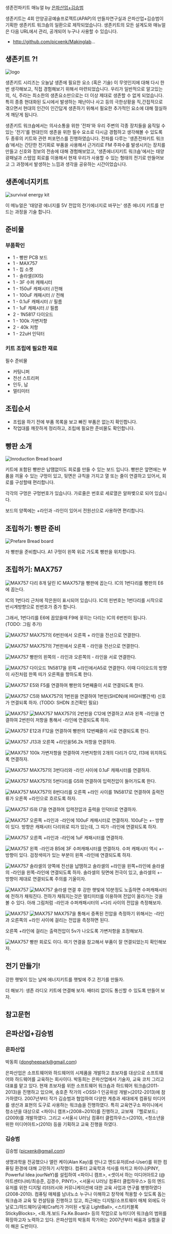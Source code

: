 생존전파키트 매뉴얼 by [은파산업+김승범](#은파산업+김승범)

생존키트는 4회 안양공공예술프로젝트(APAP)의 만들자연구실과 은파산업+김승범이 기획한 생존키트 워크숍의 일환으로 제작되었습니다. 생존키트의 모든 설계도와 매뉴얼은 다음 URL에서 관리, 공개되어 누구나 사용할 수 있습니다.

 - http://github.com/picxenk/Makinglab...

## 생존키트 ?!

![](http://xenbio.net/images/radiokit/skit_logo.jpg 'logo')

생존키트 시리즈는 오늘날 생존에 필요한 요소 (혹은 기술) 이 무엇인지에 대해 다시 한 번 생각해보고, 직접 경험해보기 위해서 마련되었습니다. 우리가 일반적으로 알고있는 의, 식, 주라는 최소한의 생존요소만으로는 더 이상 제대로 생존할 수 없게 되었습니다. 특히 종종 현대화된 도시에서 발생하는 재난이나 사고 등의 극한상황을 직,간접적으로 겪으면서 현대의 인간이 인간답게 생존하기 위해서 필요한 추가적인 요소에 대해 절실하게 깨닫게 됩니다.

생존키트 워크숍에서는 의사소통을 위한 '전파'와 우리 주변의 각종 장치들을 움직일 수 있는 '전기'를 현대인의 생존을 위한 필수 요소로 다시금 경험하고 생각해볼 수 있도록 두 종류의 키트와 관련 퍼포먼스를 진행하였습니다. 전파를 다루는 '생존전파키트 워크숍'에서는 간단한 전기회로 부품을 사용해서 근거리로 FM 주파수를 발생시키는 장치를 만들고 신호와 정보의 전송에 대해 경험해보았고, '생존에너지키트 워크숍'에서는 태양광패널과 스텝업 회로를 이용해서 현재 우리가 사용할 수 있는 형태의 전기로 만들어보고 그 과정에서 발생하는 느낌과 생각을 공유하는 시간이었습니다.

## 생존에너지키트

![](http://dh8.kr/tmp/images/1.jpg 'survival energy kit')

이 메뉴얼은 '태양광 에너지를 5V 전압의 전기에너지로 바꾸는' 생존 에너지 키트를 만드는 과정을 기술 합니다. 


## 준비물

### 부품확인
 - 1 - 빵판 PCB 보드
 - 1 - MAX757
 - 1 - 칩 소켓
 - 1 - 솔라셀(IXIS)
 - 1 - 3F 수퍼 캐패시터
 - 1 - 150uF 캐패시터 //전해
 - 1 - 100uF 캐패시터 // 전해
 - 1 - 0.1uF 캐패시터 // 필름
 - 1 - 1uF 캐패시터 // 필름
 - 2 - 1N5817 다이오드
 - 1 - 100k 가변저항
 - 2 - 40k 저항
 - 1 - 22uH 인덕터

### 키트 조립에 필요한 재료

필수 준비물

 - 커팅니퍼
 - 전선 스트리퍼
 - 인두, 납
 - 멀티미터

## 조립순서 

 - 조립을 하기 전에 부품 목록을 보고 빠진 부품은 없는지 확인합니다.
 - 작업대를 깨끗하게 정리하고, 조립에 필요한 준비물도 확인합니다.

## 빵판 소개 
![](http://dh8.kr/tmp/images/2.jpg 'Inroduction Bread board')

키트에 포함된 빵판은 납땜없이도 회로를 만들 수 있는 보드 입니다. 
빵판은 앞면에는 부품을 끼울 수 있는 구멍이 있고, 뒷면은 규칙을 가지고 열 또는 줄이 연결하고 있어서, 회로를 구성할때 편리합니다.

각각의 구멍은 구멍번호가 있습니다. 가로줄은 번호로 세로열은 알파벷으로 되어 있습니다. 

보드의 양쪽에는 +라인과 -라인이 있어서 전원선으로 사용하면 편리합니다.

## 조립하기: 빵판 준비
![](http://dh8.kr/tmp/images/3.jpg 'Prefare Bread board')

자 빵판을 준비합니다. A1 구멍이 왼쪽 위로 가도록 빵판을 위치합니다. 

## 조립하기: MAX757 

![](http://dh8.kr/tmp/images/4.jpg 'MAX757')
다리 8개 달린 IC MAX757을 빵판에 꼽는다. IC의 1번다리를 빵판의 E6에 꼽는다. 

IC의 1번다리 근처에 작은원이 표시되어 있습니다. 
IC의 핀번호는 1번다리를 시작으로 반시계방향으로 핀번호가 증가 합니다. 

그래서, 1번다리를 E6에 꼽았을때 F9에 꽂히는 다리는 IC의 6번핀이 됩니다.  
(TODO: 그림 추가)

![](http://dh8.kr/tmp/images/5.jpg 'MAX757')
MAX757의 6번핀에서 오른쪽 + 라인을 전선으로 연결한다.

![](http://dh8.kr/tmp/images/6.jpg 'MAX757')
MAX757의 7번핀에서 오른쪽 - 라인을 전선으로 연결한다.

![](http://dh8.kr/tmp/images/7.jpg 'MAX757')
빵판의 왼쪽의 - 라인과 오른쪽의 - 라인을 서로 연결한다.

![](http://dh8.kr/tmp/images/8.jpg 'MAX757')
다이오드 1N5817을 왼쪽 +라인에서A5로 연결한다.
이때 다이오드의 방향이 사진처럼 한쪽 띠가 오른쪽을 향하도록 한다.

![](http://dh8.kr/tmp/images/9.jpg 'MAX757')
E5와 F5를 연결하여 빵판의 5번째줄이 서로 연결되도록 한다. 

![](http://dh8.kr/tmp/images/10.jpg 'MAX757')
C5와 MAX757의 1번핀을 연결하여 1번핀(SHDN)에 HIGH(빨간색) 신호가 연결되록 하자.
(TODO: SHDN 조건확인 필요)

![](http://dh8.kr/tmp/images/11.jpg 'MAX757') ![](http://dh8.kr/tmp/images/12.jpg 'MAX757')
MAX757의 2번핀을 C12에 연결하고 A1과 왼쪽 -라인을 연결하여 2번핀이 저항을 통해서 -라인에 연결되도록 하자.
 
![](http://dh8.kr/tmp/images/13.jpg 'MAX757')
E12과 F12을 연결하여 빵판의 12번째줄이 서로 연결되도록 한다. 

![](http://dh8.kr/tmp/images/14.jpg 'MAX757')
J13과 오른쪽 +라인을56.2k 저항을 연결하자.

![](http://dh8.kr/tmp/images/15.jpg 'MAX757')
100k 가변저항을 연결하여 가변저항의 2개의 다리가 G12, I13에 위치하도록 연결하자.

![](http://dh8.kr/tmp/images/16.jpg 'MAX757')
MAX757의 3번다리와 -라인 사이에 0.1uF 캐패시터를 연결하자.

![](http://dh8.kr/tmp/images/17.jpg 'MAX757')
MAX757의 5번다리를 G5와 연결하여 입력전압이 들어가도록 한다.

![](http://dh8.kr/tmp/images/18.jpg 'MAX757')
MAX757의 8번다리를 오른쪽 +라인 사이를 1N5817로 연결하여 출력전류가 오른쪽 +라인으로 흐르도록 하자.

![](http://dh8.kr/tmp/images/19.jpg 'MAX757')
I5와 I7을 연결하여 입력전압과 출력을 인덕터로 연결하자.

![](http://dh8.kr/tmp/images/20.jpg 'MAX757')
오른쪽 +라인과 -라인에 100uF 캐패시터로 연결하자. 100uF는 +- 방향이 있다.
방향은 캐패시터 다리위로 띠가 있는데, 그 띠가 -라인에 연결되도록 하자.

![](http://dh8.kr/tmp/images/21.jpg 'MAX757')
오른쪽 +라인과 -라인에 1uF 캐패시터를 연결하자.

![](http://dh8.kr/tmp/images/22.jpg 'MAX757')
왼쪽 -라인과 B5에 3F 수퍼캐패시터를 연결하자. 수퍼 캐패시터 역시 +-방향이 있다. 검정색띠가 있는 부분이 왼쪽 -라인에 연결되도록 하자.

![](http://dh8.kr/tmp/images/23.jpg 'MAX757')
솔라셀의 양쪽에 전선을 납땜하고 솔라셀의 +라인을 왼쪽+라인에 솔라셀의 -라인을 왼쪽-라인에 연결되도록 하자. 
솔라셀의 뒷면에 전극이 있고, 솔라셀의 +- 방향이 제대로 연결되도록 주의를 기울이자.

![](http://dh8.kr/tmp/images/24.jpg 'MAX757') ![](http://dh8.kr/tmp/images/26.jpg 'MAX757')
솔라셀 연결 후 강한 햇빛에 10분정도 노출하면 수퍼캐패시터에 전하가 채워진다. 전하가 채줘지는것은 멀티미터를 이용하여 전압이 올라가는 것을 볼 수 있다. 
아래 그림처럼 -라인과 수퍼캐패시터의 +다리 사이의 전압을 측정해보자.

![](http://dh8.kr/tmp/images/25.jpg 'MAX757') ![](http://dh8.kr/tmp/images/27.jpg 'MAX757')
MAX757을 통해서 증폭된 전압을 측정하기 위해서는 -라인과 오른쪽의 +라인 사이에 걸리는 전압을 측정하면 된다.

오른쪽 +라인에 걸리는 출력전압이 5v가 나오도록 가변저항을 조정해보자. 

![](http://dh8.kr/tmp/images/28.jpg 'MAX757')
빵판 회로도 이다. 여기 연결을 참고해서 부품이 잘 연결되었는지 확인해보자.

## 전기 만들기!

강한 햇빛이 있는 날에 에너지키트를 햇빛에 주고 전기를 만들자.

더 해보기: 생존 라디오 키트에 연결해 보자. 배터리 없이도 통신할 수 있도록 만들어 보자. 

## 참고문헌


## 은파산업+김승범
### 은파산업 

박동희 (dongheepark@gmail.com)

은파산업은 소프트웨어와 하드웨어의 시제품을 개발하고 초보자를 대상으로 소프트웨어와 하드웨어를 교육하는 회사이다. 박동희는 은파산업에서 기술자, 교육 코치 그리고 대표를 맡고 있다. 현재 초보자를 위한 소프트웨어 워크숍과 하드웨어 워크숍(2011-2013)을 진행하고 있으며, 송호준 작가의 <OSSI-1 인공위성 개발>(2012-2013)에 참가하였다. 2007년부터 작가 김승범과 협업하여 다양한 계층과 세대에게 컴퓨팅 미디어를 생산과 표현의 도구로 사용하는 워크숍을 진행하였다. 특히 교육연구소 파이니에서 청소년을 대상으로 <파이니 캠프>(2008~2010)를 진행하고, 교보재 『헬로보드』(2009)를 개발하였다. 그리고 <서울시 U러닝 컴퓨터 클럽하우스>(2010), <청소년을 위한 미디어아트>(2010) 등을 기획하고 교육 진행을 하였다.
 
### 김승범

김승범 (picxenk@gmail.com)

생명과학을 전공했으나 앨런 케이(Alan Kay)를 만나고 엔드유저(End-User)를 위한 컴퓨팅 환경에 대해 고민하기 시작했다. 컴퓨터 교육학과 석사를 마치고 파이니(PINY, Powerful Idea jourNeY)를 설립하여 <파이니 캠프>, <셋이서 하는 미디어아트2 (@아트센터나비/최승준, 김경수, PINY)>, <서울시 U러닝 컴퓨터 클럽하우스> 등의 엔드유저를 위한 디지털 리터러시와 커뮤니케이션에 대한 교육 사업과 연구를 병행하였다(2008-2010). 컴퓨팅 매체를 남녀노소 누구나 이해하고 창작에 적용할 수 있도록 돕는 워크숍과 교육 및 컨설팅을 진행하고 있고, 최근에는 디지털/소프트웨어 매체 외에도 아날로그/하드웨어/공예(Craft)가 가미된 <빛공 LightBall>, <스티키블록 StickyBlocks>, <화.개.보드 Fa.Ke.Board> 등의 작업으로 뉴미디어 워크숍의 범위를 확장하고자 노력하고 있다. 은파산업의 박동희 작가와는 2007년부터 배움과 실험을 같이 해온 도반이다.


